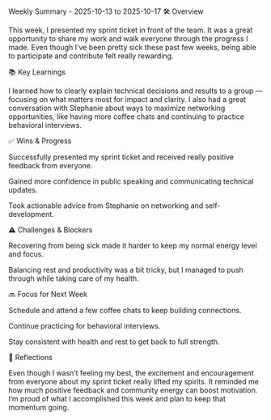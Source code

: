 Weekly Summary - 2025-10-13 to 2025-10-17
🛠️ Overview

This week, I presented my sprint ticket in front of the team. It was a great opportunity to share my work and walk everyone through the progress I made. Even though I’ve been pretty sick these past few weeks, being able to participate and contribute felt really rewarding.

📚 Key Learnings

I learned how to clearly explain technical decisions and results to a group — focusing on what matters most for impact and clarity. I also had a great conversation with Stephanie about ways to maximize networking opportunities, like having more coffee chats and continuing to practice behavioral interviews.

✅ Wins & Progress

Successfully presented my sprint ticket and received really positive feedback from everyone.

Gained more confidence in public speaking and communicating technical updates.

Took actionable advice from Stephanie on networking and self-development.

⚠️ Challenges & Blockers

Recovering from being sick made it harder to keep my normal energy level and focus.

Balancing rest and productivity was a bit tricky, but I managed to push through while taking care of my health.

🔜 Focus for Next Week

Schedule and attend a few coffee chats to keep building connections.

Continue practicing for behavioral interviews.

Stay consistent with health and rest to get back to full strength.

📝 Reflections

Even though I wasn’t feeling my best, the excitement and encouragement from everyone about my sprint ticket really lifted my spirits. It reminded me how much positive feedback and community energy can boost motivation. I’m proud of what I accomplished this week and plan to keep that momentum going.